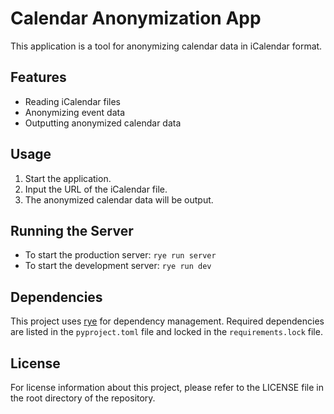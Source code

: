 # Calendar Anonymization App

This application is a tool for anonymizing calendar data in iCalendar format.

## Features

- Reading iCalendar files
- Anonymizing event data
- Outputting anonymized calendar data

## Usage

1. Start the application.
2. Input the URL of the iCalendar file.
3. The anonymized calendar data will be output.

## Running the Server

- To start the production server: `rye run server`
- To start the development server: `rye run dev`

## Dependencies

This project uses [rye](https://rye.astral.sh/) for dependency management. Required dependencies are listed in the `pyproject.toml` file and locked in the `requirements.lock` file.

## License

For license information about this project, please refer to the LICENSE file in the root directory of the repository.
